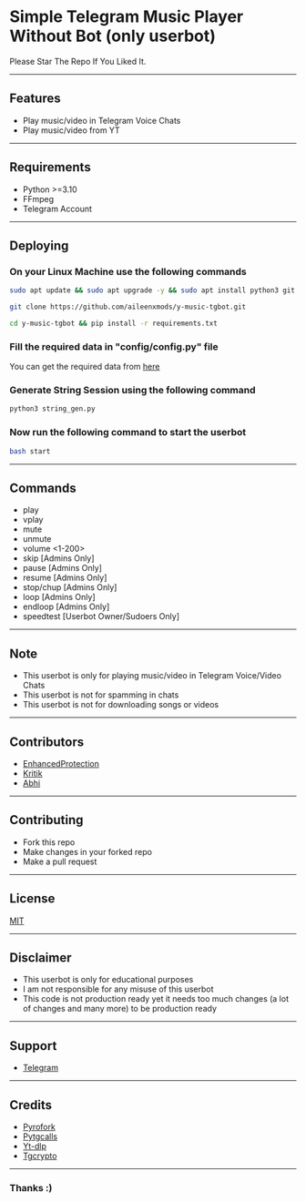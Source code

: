 # Simple Telegram Music Player Without Bot (only userbot)

Please Star The Repo If You Liked It.

---------

## Features

- Play music/video in Telegram Voice Chats
- Play music/video from YT

---------

## Requirements

- Python >=3.10
- FFmpeg
- Telegram Account

---------

## Deploying

### On your Linux Machine use the following commands

```sh
sudo apt update && sudo apt upgrade -y && sudo apt install python3 git ffmpeg -y
```

```sh
git clone https://github.com/aileenxmods/y-music-tgbot.git
```

```sh
cd y-music-tgbot && pip install -r requirements.txt
```

### Fill the required data in "config/config.py" file

You can get the required data from [here](https://my.telegram.org/)

### Generate String Session using the following command

```sh
python3 string_gen.py
```

### Now run the following command to start the userbot

```sh
bash start
```

---------

## Commands

- play <song name>
- vplay <link>
- mute
- unmute
- volume <1-200>
- skip [Admins Only]
- pause [Admins Only]
- resume [Admins Only]
- stop/chup [Admins Only]
- loop [Admins Only]
- endloop [Admins Only]
- speedtest [Userbot Owner/Sudoers Only]

---------

## Note

- This userbot is only for playing music/video in Telegram Voice/Video Chats
- This userbot is not for spamming in chats
- This userbot is not for downloading songs or videos

--------

## Contributors

- [EnhancedProtection](https://github.com/EnhancedProtection/)
- [Kritik](https://github.com/Kritik007/)
- [Abhi](https://github.com/AbhiTheModder)

--------

## Contributing

- Fork this repo
- Make changes in your forked repo
- Make a pull request

--------

## License

[MIT](https://github.com/EnhancedProtection/YMusic-Userbot/blob/main/LICENSE)

--------

## Disclaimer

- This userbot is only for educational purposes
- I am not responsible for any misuse of this userbot
- This code is not production ready yet it needs too much changes (a lot of changes and many more) to be production ready

--------

## Support

- [Telegram](https://t.me/EnhancedProtection)

---------

## Credits

- [Pyrofork](https://github.com/Mayuri-Chan/pyrofork)
- [Pytgcalls](https://github.com/pytgcalls/pytgcalls)
- [Yt-dlp](https://github.com/yt-dlp/yt-dlp)
- [Tgcrypto](https://github.com/pyrogram/tgcrypto)

---------

### Thanks :)
